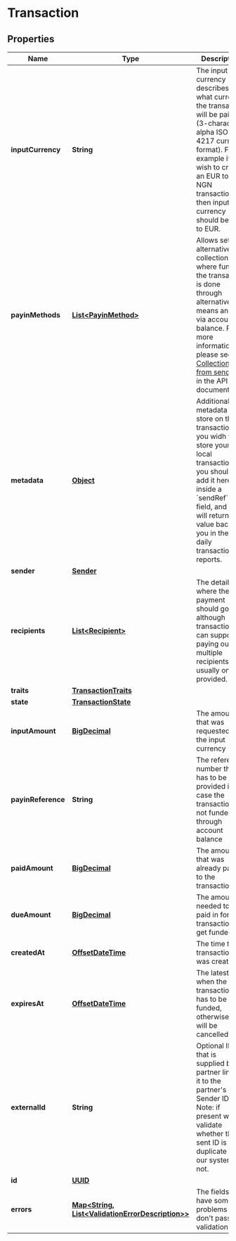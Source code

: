 
# Transaction

## Properties
Name | Type | Description | Notes
------------ | ------------- | ------------- | -------------
**inputCurrency** | **String** | The input currency describes what currency the transaction will be paid in (3-character alpha ISO 4217 currency format). For example if you wish to create an EUR to NGN transaction then input currency should be set to EUR. | 
**payinMethods** | [**List&lt;PayinMethod&gt;**](PayinMethod.md) | Allows setting alternative collections, where funding the transaction is done through alternative means and not via account balance.  For more information please see [Collections from senders](https://github.com/bitpesa/api-documentation/blob/master/additional-features.md#collections-from-senders) in the API documentation |  [optional]
**metadata** | [**Object**](.md) | Additional metadata to store on the transaction. If you widh to store your local transaction ID, you should add it here inside a &#x60;sendRef&#x60; field, and we will return this value back to you in the daily transaction reports. |  [optional]
**sender** | [**Sender**](Sender.md) |  | 
**recipients** | [**List&lt;Recipient&gt;**](Recipient.md) | The details of where the payment should go. although transactions can support paying out multiple recipients, usually one is provided.  | 
**traits** | [**TransactionTraits**](TransactionTraits.md) |  |  [optional]
**state** | [**TransactionState**](TransactionState.md) |  |  [optional]
**inputAmount** | [**BigDecimal**](BigDecimal.md) | The amount that was requested in the input currency |  [optional]
**payinReference** | **String** | The reference number that has to be provided in case the transaction is not funded through account balance |  [optional]
**paidAmount** | [**BigDecimal**](BigDecimal.md) | The amount that was already paid in to the transaction |  [optional]
**dueAmount** | [**BigDecimal**](BigDecimal.md) | The amount needed to be paid in for the transaction to get funded |  [optional]
**createdAt** | [**OffsetDateTime**](OffsetDateTime.md) | The time the transaction was created |  [optional]
**expiresAt** | [**OffsetDateTime**](OffsetDateTime.md) | The latest time when the transaction has to be funded, otherwise it will be cancelled |  [optional]
**externalId** | **String** | Optional ID that is supplied by partner linking it to the partner&#39;s own Sender ID. Note: if present we will validate whether the sent ID is a duplicate in our system or not. |  [optional]
**id** | [**UUID**](UUID.md) |  |  [optional]
**errors** | [**Map&lt;String, List&lt;ValidationErrorDescription&gt;&gt;**](List.md) | The fields that have some problems and don&#39;t pass validation |  [optional]



